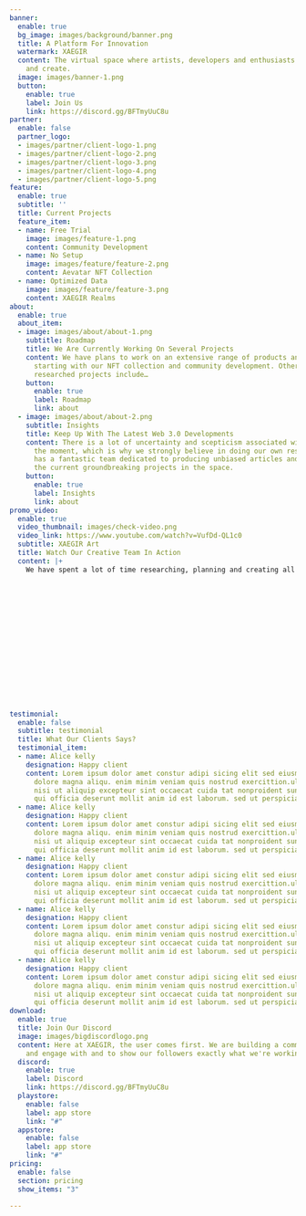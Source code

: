 ```yaml
---
banner:
  enable: true
  bg_image: images/background/banner.png
  title: A Platform For Innovation
  watermark: XAEGIR
  content: The virtual space where artists, developers and enthusiasts come together
    and create.
  image: images/banner-1.png
  button:
    enable: true
    label: Join Us
    link: https://discord.gg/BFTmyUuC8u
partner:
  enable: false
  partner_logo:
  - images/partner/client-logo-1.png
  - images/partner/client-logo-2.png
  - images/partner/client-logo-3.png
  - images/partner/client-logo-4.png
  - images/partner/client-logo-5.png
feature:
  enable: true
  subtitle: ''
  title: Current Projects
  feature_item:
  - name: Free Trial
    image: images/feature-1.png
    content: Community Development
  - name: No Setup
    image: images/feature/feature-2.png
    content: Aevatar NFT Collection
  - name: Optimized Data
    image: images/feature/feature-3.png
    content: XAEGIR Realms
about:
  enable: true
  about_item:
  - image: images/about/about-1.png
    subtitle: Roadmap
    title: We Are Currently Working On Several Projects
    content: We have plans to work on an extensive range of products and services,
      starting with our NFT collection and community development. Other planned and
      researched projects include…
    button:
      enable: true
      label: Roadmap
      link: about
  - image: images/about/about-2.png
    subtitle: Insights
    title: Keep Up With The Latest Web 3.0 Developments
    content: There is a lot of uncertainty and scepticism associated with Web3 at
      the moment, which is why we strongly believe in doing our own research. XAEGIR
      has a fantastic team dedicated to producing unbiased articles and research on
      the current groundbreaking projects in the space.
    button:
      enable: true
      label: Insights
      link: about
promo_video:
  enable: true
  video_thumbnail: images/check-video.png
  video_link: https://www.youtube.com/watch?v=VufDd-QL1c0
  subtitle: XAEGIR Art
  title: Watch Our Creative Team In Action
  content: |+
    We have spent a lot of time researching, planning and creating all the areas that go into a successful NFT collection and would love to give you a sneak peek behind the scenes.

















testimonial:
  enable: false
  subtitle: testimonial
  title: What Our Clients Says?
  testimonial_item:
  - name: Alice kelly
    designation: Happy client
    content: Lorem ipsum dolor amet constur adipi sicing elit sed eiusmtempor incid
      dolore magna aliqu. enim minim veniam quis nostrud exercittion.ullamco laboris
      nisi ut aliquip excepteur sint occaecat cuida tat nonproident sunt in culpa
      qui officia deserunt mollit anim id est laborum. sed ut perspiciatis.
  - name: Alice kelly
    designation: Happy client
    content: Lorem ipsum dolor amet constur adipi sicing elit sed eiusmtempor incid
      dolore magna aliqu. enim minim veniam quis nostrud exercittion.ullamco laboris
      nisi ut aliquip excepteur sint occaecat cuida tat nonproident sunt in culpa
      qui officia deserunt mollit anim id est laborum. sed ut perspiciatis.
  - name: Alice kelly
    designation: Happy client
    content: Lorem ipsum dolor amet constur adipi sicing elit sed eiusmtempor incid
      dolore magna aliqu. enim minim veniam quis nostrud exercittion.ullamco laboris
      nisi ut aliquip excepteur sint occaecat cuida tat nonproident sunt in culpa
      qui officia deserunt mollit anim id est laborum. sed ut perspiciatis.
  - name: Alice kelly
    designation: Happy client
    content: Lorem ipsum dolor amet constur adipi sicing elit sed eiusmtempor incid
      dolore magna aliqu. enim minim veniam quis nostrud exercittion.ullamco laboris
      nisi ut aliquip excepteur sint occaecat cuida tat nonproident sunt in culpa
      qui officia deserunt mollit anim id est laborum. sed ut perspiciatis.
  - name: Alice kelly
    designation: Happy client
    content: Lorem ipsum dolor amet constur adipi sicing elit sed eiusmtempor incid
      dolore magna aliqu. enim minim veniam quis nostrud exercittion.ullamco laboris
      nisi ut aliquip excepteur sint occaecat cuida tat nonproident sunt in culpa
      qui officia deserunt mollit anim id est laborum. sed ut perspiciatis.
download:
  enable: true
  title: Join Our Discord
  image: images/bigdiscordlogo.png
  content: Here at XAEGIR, the user comes first. We are building a community to learn
    and engage with and to show our followers exactly what we're working on.
  discord:
    enable: true
    label: Discord
    link: https://discord.gg/BFTmyUuC8u
  playstore:
    enable: false
    label: app store
    link: "#"
  appstore:
    enable: false
    label: app store
    link: "#"
pricing:
  enable: false
  section: pricing
  show_items: "3"

---
```

